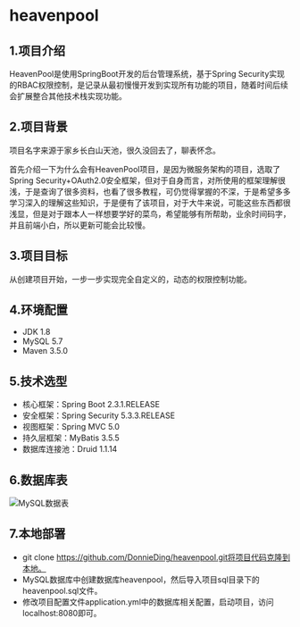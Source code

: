 # heavenpool
## 1.项目介绍

HeavenPool是使用SpringBoot开发的后台管理系统，基于Spring Security实现的RBAC权限控制，是记录从最初慢慢开发到实现所有功能的项目，随着时间后续会扩展整合其他技术栈实现功能。

## 2.项目背景

项目名字来源于家乡长白山天池，很久没回去了，聊表怀念。

首先介绍一下为什么会有HeavenPool项目，是因为微服务架构的项目，选取了Spring Security+OAuth2.0安全框架，但对于自身而言，对所使用的框架理解很浅，于是查询了很多资料，也看了很多教程，可仍觉得掌握的不深，于是希望多多学习深入的理解这些知识，于是便有了该项目，对于大牛来说，可能这些东西都很浅显，但是对于跟本人一样想要学好的菜鸟，希望能够有所帮助，业余时间码字，并且前端小白，所以更新可能会比较慢。

## 3.项目目标

从创建项目开始，一步一步实现完全自定义的，动态的权限控制功能。

## 4.环境配置

- JDK 1.8
- MySQL 5.7
- Maven 3.5.0

## 5.技术选型

- 核心框架：Spring Boot 2.3.1.RELEASE
- 安全框架：Spring Security 5.3.3.RELEASE
- 视图框架：Spring MVC 5.0
- 持久层框架：MyBatis 3.5.5
- 数据库连接池：Druid 1.1.14
## 6.数据库表

![MySQL数据表](D:\IdeaProj\heavenpool\image\MySQL数据表.png)

## 7.本地部署

- git clone https://github.com/DonnieDing/heavenpool.git将项目代码克隆到本地。
- MySQL数据库中创建数据库heavenpool，然后导入项目sql目录下的heavenpool.sql文件。
- 修改项目配置文件application.yml中的数据库相关配置，启动项目，访问localhost:8080即可。

